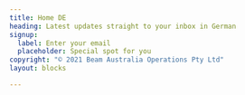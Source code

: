 ```yaml
---
title: Home DE
heading: Latest updates straight to your inbox in German
signup:
  label: Enter your email
  placeholder: Special spot for you
copyright: "© 2021 Beam Australia Operations Pty Ltd"
layout: blocks

---
```

